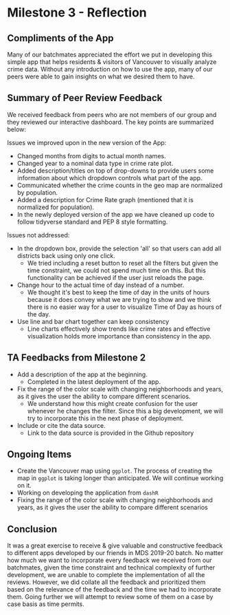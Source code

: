 # Milestone 3 - Reflection


## Compliments of the App
Many of our batchmates appreciated the effort we put in developing this simple app that helps residents & visitors of Vancouver to visually analyze crime data. Without any introduction on how to use the app, many of our peers were able to gain insights on what we desired them to have.

## Summary of Peer Review Feedback
We received feedback from peers who are not members of our group and they reviewed our interactive dashboard. The key points are summarized below:

Issues we improved upon in the new version of the App:  
- Changed months from digits to actual month names.
- Changed year to a nominal data type in crime rate plot.
- Added description/titles on top of drop-downs to provide users some information about which dropdown controls what part of the app.
- Communicated whether the crime counts in the geo map are normalized by population.
- Added a description for Crime Rate graph (mentioned that it is normalized for population).  
- In the newly deployed version of the app we have cleaned up code to follow tidyverse standard and PEP 8 style formatting.  


Issues not addressed:  
- In the dropdown box, provide the selection 'all' so that users can add all districts back using only one click.  
  - We tried including a reset button to reset all the filters but given the time constraint, we could not spend much time on this. But this functionality can be achieved if the user just reloads the page.  
- Change hour to the actual time of day instead of a number.  
  - We thought it's best to keep the time of day in the units of hours because it does convey what we are trying to show and we think there is no easier way for a user to visualize Time of Day as hours of the day.  
- Use line and bar chart together can keep consistency  
  - Line charts effectively show trends like crime rates and effective visualization holds more importance than consistency in the app.  


## TA Feedbacks from Milestone 2
- Add a description of the app at the beginning.
    - Completed in the latest deployment of the app.
- Fix the range of the color scale with changing neighborhoods and years, as it gives the user the ability to compare different scenarios.
    - We understand how this might create confusion for the user whenever he changes the filter. Since this a big development, we will try to incorporate this in the next phase of deployment.
- Include or cite the data source.
    - Link to the data source is provided in the Github repository


## Ongoing Items
- Create the Vancouver map using `ggplot`. The process of creating the map in `ggplot` is taking longer than anticipated. We will continue working on it.
- Working on developing the application from `dashR`
- Fixing the range of the color scale with changing neighborhoods and years, as it gives the user the ability to compare different scenarios

## Conclusion
It was a great exercise to receive & give valuable and constructive feedback to different apps developed by our friends in MDS 2019-20 batch. No matter how much we want to incorporate every feedback we received from our batchmates, given the time constraint and technical complexity of further development, we are unable to complete the implementation of all the reviews. However, we did collate all the feedback and prioritized them based on the relevance of the feedback and the time we had to incorporate them. Going further we will attempt to review some of them on a case by case basis as time permits. 


